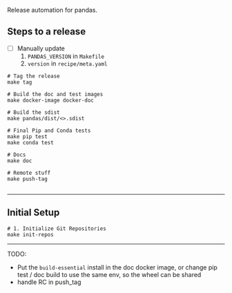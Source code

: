 Release automation for pandas.

## Steps to a release

- [  ] Manually update 
  1. `PANDAS_VERSION` in `Makefile`
  2. `version` in `recipe/meta.yaml`

```
# Tag the release
make tag

# Build the doc and test images
make docker-image docker-doc

# Build the sdist
make pandas/dist/<>.sdist

# Final Pip and Conda tests
make pip test
make conda test

# Docs
make doc

# Remote stuff
make push-tag


```

-----

## Initial Setup

```
# 1. Initialize Git Repositories
make init-repos

``````

---

TODO:

- Put the `build-essential` install in the doc docker image, or change
  pip test / doc build to use the same env, so the wheel can be shared
- handle RC in push_tag
